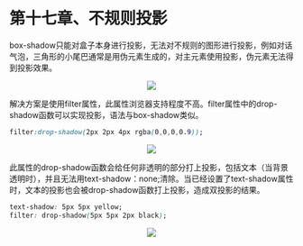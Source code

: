 # 第十七章、不规则投影

box-shadow只能对盒子本身进行投影，无法对不规则的图形进行投影，例如对话气泡，三角形的小尾巴通常是用伪元素生成的，对主元素使用投影，伪元素无法得到投影效果。
<div align=center><img src="/note/images/css-secret/17/1.png"></div>  

解决方案是使用filter属性，此属性浏览器支持程度不高。filter属性中的drop-shadow函数可以实现投影，语法与box-shadow类似。

```css
filter:drop-shadow(2px 2px 4px rgba(0,0,0,0.9));
```

<div align=center><img src="/note/images/css-secret/17/2.png"></div>  

此属性的drop-shadow函数会给任何非透明的部分打上投影，包括文本（当背景透明时），并且无法用text-shadow：none;清除。当已经设置了text-shadow属性时，文本的投影也会被drop-shadow函数打上投影，造成双投影的结果。

```css
text-shadow: 5px 5px yellow;
filter: drop-shadow(5px 5px 2px black);
```

<div align=center><img src="/note/images/css-secret/17/3.png"></div>  

